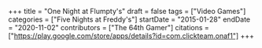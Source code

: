 +++
title = "One Night at Flumpty's"
draft = false
tags = ["Video Games"]
categories = ["Five Nights at Freddy's"]
startDate = "2015-01-28"
endDate = "2020-11-02"
contributors = ["The 64th Gamer"]
citations = ["https://play.google.com/store/apps/details?id=com.clickteam.onaf1"]
+++
